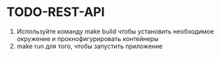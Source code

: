 # TODO-REST-API


1. Используйте команду make build чтобы установить необходимое окружение и прокнофигурировать контейнеры
2. make run для того, чтобы запустить приложение